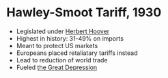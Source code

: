 # Hawley-Smoot Tariff, 1930
- Legislated under [Herbert Hoover](../people/hoover_herbert.md)
- Highest in history: 31-49% on imports
- Meant to protect US markets
- Europeans placed retaliatary tariffs instead
- Lead to reduction of world trade
- Fueled [the Great Depression](../events/great_depression.md)
